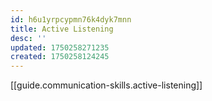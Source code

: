 ```yaml
---
id: h6u1yrpcypmn76k4dyk7mnn
title: Active Listening
desc: ''
updated: 1750258271235
created: 1750258124245
---
```


[[guide.communication-skills.active-listening]]